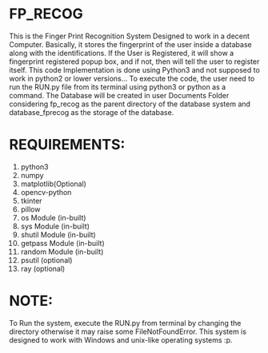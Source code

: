# FP_RECOG

This is the Finger Print Recognition System Designed to work in a decent Computer.
Basically, it stores the fingerprint of the user inside a database along with the identifications.
If the User is Registered, it will show a fingerprint registered popup box, and if not, then will tell the user to register itself.
This code Implementation is done using Python3 and not supposed to work in python2 or lower versions...
To execute the code, the user need to run the RUN.py file from its terminal using python3 or python as a command.
The Database will be created in user Documents Folder considering fp_recog as the parent directory of the database system and database_fprecog as the storage of the database.

# REQUIREMENTS:

01. python3
02. numpy
03. matplotlib(Optional)
04. opencv-python
05. tkinter
06. pillow
07. os Module (in-built)
08. sys Module (in-built)
09. shutil Module (in-built)
10. getpass Module (in-built)
11. random Module (in-built)
12. psutil (optional)
13. ray (optional)

# NOTE:

To Run the system, execute the RUN.py from terminal by changing the directory otherwise it may raise some FileNotFoundError.
This system is designed to work with Windows and unix-like operating systems :p.
